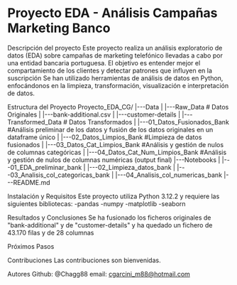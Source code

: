 # Proyecto EDA - Análisis Campañas Marketing Banco

Descripción del proyecto
Este proyecto realiza un análisis exploratorio de datos (EDA) sobre campañas de marketing telefónico llevadas a cabo por una entidad bancaria portuguesa.
El objetivo es entender mejor el compartamiento de los clientes y detectar patrones que influyen en la suscripción
Se han utilizado herramientas de análisis de datos en Python, enfocándonos en la limpieza, transformación, visualización e interpretación de datos.

Estructura del Proyecto
Proyecto_EDA_CG/
|---Data
|   |---Raw_Data                  # Datos Originales
|        |---bank-additional.csv
|        |---customer-details
|   |---Transformed_Data          # Datos Transformados
|        |---01_Datos_Fusionados_Bank     #Análisis preliminar de los datos y fusión de los datos originales en un dataframe único
|        |---02_Datos_Limpios_Bank        #Limpieza de datos fusionados
|        |---03_Datos_Cat_Limpios_Bank    #Análisis y gestión de nulos de columnas categóricas
|        |---04_Datos_Cat_Num_Limpios_Bank   #Análisis y gestión de nulos de columnas numéricas (output final)
|---Notebooks
|   |---01_EDA_preliminar_bank
|   |---02_Limpieza_datos_bank
|   |---03_Analisis_col_categoricas_bank
|   |---04_Analisis_col_numericas_bank
|---README.md

Instalación y Requisitos
Este proyecto utiliza Python 3.12.2 y requiere las siguientes bibliotecas:
-pandas
-numpy
-matplotlib
-seaborn

Resultados y Conclusiones
Se ha fusionado los ficheros originales de "bank-additional" y de "customer-details" y ha quedado un fichero de 43.170 filas y de 28 columnas


Próximos Pasos


Contribuciones
Las contribuciones son bienvenidas.

Autores
Github: @Chagg88
email: cgarcini_m88@hotmail.com
